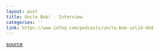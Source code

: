 ```yaml
---
layout: post
title: Uncle Bob! - Interview
categories: ''
link: https://www.infoq.com/podcasts/uncle-bob-solid-ddd
---
```



[source](https://www.infoq.com/podcasts/uncle-bob-solid-ddd)
